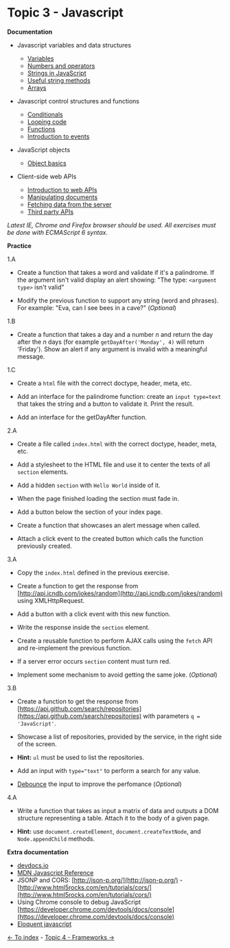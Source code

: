 # Topic 3 - Javascript


**Documentation**

* Javascript variables and data structures

  - [Variables](https://developer.mozilla.org/en-US/docs/Learn/JavaScript/First_steps/Variables)
  - [Numbers and operators](https://developer.mozilla.org/en-US/docs/Learn/JavaScript/First_steps/Math)
  - [Strings in JavaScript](https://developer.mozilla.org/en-US/docs/Learn/JavaScript/First_steps/Strings)
  - [Useful string methods](https://developer.mozilla.org/en-US/docs/Learn/JavaScript/First_steps/Useful_string_methods)
  - [Arrays](https://developer.mozilla.org/en-US/docs/Learn/JavaScript/First_steps/Arrays)

* Javascript control structures and functions

  - [Conditionals](https://developer.mozilla.org/en-US/docs/Learn/JavaScript/Building_blocks/conditionals)
  - [Looping code](https://developer.mozilla.org/en-US/docs/Learn/JavaScript/Building_blocks/Looping_code)
  - [Functions](https://developer.mozilla.org/en-US/docs/Learn/JavaScript/Building_blocks/Functions)
  - [Introduction to events](https://developer.mozilla.org/en-US/docs/Learn/JavaScript/Building_blocks/Events)

* JavaScript objects

  - [Object basics](https://developer.mozilla.org/en-US/docs/Learn/JavaScript/Objects/Basics)

* Client-side web APIs

  - [Introduction to web APIs](https://developer.mozilla.org/en-US/docs/Learn/JavaScript/Client-side_web_APIs/Introduction)
  - [Manipulating documents](https://developer.mozilla.org/en-US/docs/Learn/JavaScript/Client-side_web_APIs/Manipulating_documents)
  - [Fetching data from the server](https://developer.mozilla.org/en-US/docs/Learn/JavaScript/Client-side_web_APIs/Fetching_data)
  - [Third party APIs](https://developer.mozilla.org/en-US/docs/Learn/JavaScript/Client-side_web_APIs/Third_party_APIs)
  

*Latest IE, Chrome and Firefox browser should be used. All exercises must be done with ECMAScript 6 syntax.*

**Practice**

1.A

  * Create a function that takes a word and validate if it's a palindrome. If the argument isn't valid display an alert showing:
  "The type: `<argument type>` isn't valid"

  * Modify the previous function to support any string (word and phrases). For example: "Eva, can I see bees in a cave?" (_Optional_)

1.B 

  * Create a function that takes a day and a number _n_ and return the day after the _n_ days (for example `getDayAfter('Monday', 4)` will return 'Friday'). Show an alert if any argument is invalid with a meaningful message.

1.C
  
  * Create a `html` file with the correct doctype, header, meta, etc.

  * Add an interface for the palindrome function: create an `input type=text` that takes the string and a button to validate it. Print the result.

  * Add an interface for the getDayAfter function.

2.A

  * Create a file called `index.html` with the correct doctype, header, meta, etc.

  * Add a stylesheet to the HTML file and use it to center the texts of all `section` elements.

  * Add a hidden `section` with `Hello World` inside of it.

  * When the page finished loading the section must fade in.
  
  * Add a button below the section of your index page.

  * Create a function that showcases an alert message when called.

  * Attach a click event to the created button which calls the function previously created.

3.A

  * Copy the `index.html` defined in the previous exercise.

  * Create a function to get the response from [http://api.icndb.com/jokes/random](http://api.icndb.com/jokes/random) using XMLHttpRequest.

  * Add a button with a click event with this new function.

  * Write the response inside the `section` element.

  * Create a reusable function to perform AJAX calls using the `fetch` API and re-implement the previous function.

  * If a server error occurs `section` content must turn red.

  * Implement some mechanism to avoid getting the same joke. (_Optional_)

3.B

  * Create a function to get the response from [https://api.github.com/search/repositories](https://api.github.com/search/repositories) with parameters `q = 'JavaScript'`.

  * Showcase a list of repositories, provided by the service, in the right side of the screen.

  *  **Hint:** `ul` must be used to list the repositories.

  * Add an input with `type="text"` to perform a search for any value.

  * [Debounce](https://css-tricks.com/debouncing-throttling-explained-examples/) the input to improve the perfomance (_Optional_)

4.A  

  * Write a function that takes as input a matrix of data and outputs a DOM structure representing a table. Attach it to the body of a given page.

  * **Hint:** use `document.createElement`, `document.createTextNode`, and `Node.appendChild` methods.

**Extra documentation**

 - [devdocs.io](http://devdocs.io/)
 - [MDN Javascript Reference](https://developer.mozilla.org/en/JavaScript/Reference)
 - JSONP and CORS: [http://json-p.org/](http://json-p.org/) - [http://www.html5rocks.com/en/tutorials/cors/](http://www.html5rocks.com/en/tutorials/cors/)
 - Using Chrome console to debug JavaScript [https://developer.chrome.com/devtools/docs/console](https://developer.chrome.com/devtools/docs/console)
 - [Eloquent javascript](http://eloquentjavascript.net/)


[<- To index](../README.md#title) - [Topic 4 - Frameworks ->](./topic4.md)
